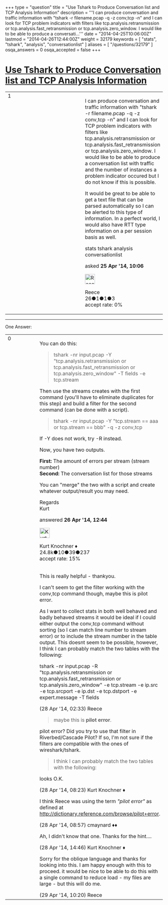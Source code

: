 +++
type = "question"
title = "Use Tshark to Produce Conversation list and TCP Analysis Information"
description = '''I can produce conversation and traffic information with &quot;tshark -r filename.pcap -q -z conv,tcp -n&quot; and I can look for TCP problem indicators with filters like tcp.analysis.retransmission or tcp.analysis.fast_retransmission or tcp.analysis.zero_window. I would like to be able to produce a conversati...'''
date = "2014-04-25T10:06:00Z"
lastmod = "2014-04-26T12:44:00Z"
weight = 32179
keywords = [ "stats", "tshark", "analysis", "conversationlist" ]
aliases = [ "/questions/32179" ]
osqa_answers = 0
osqa_accepted = false
+++

<div class="headNormal">

# [Use Tshark to Produce Conversation list and TCP Analysis Information](/questions/32179/use-tshark-to-produce-conversation-list-and-tcp-analysis-information)

</div>

<div id="main-body">

<div id="askform">

<table id="question-table" style="width:100%;"><colgroup><col style="width: 50%" /><col style="width: 50%" /></colgroup><tbody><tr class="odd"><td style="width: 30px; vertical-align: top"><div class="vote-buttons"><div id="post-32179-score" class="post-score" title="current number of votes">1</div><div id="favorite-count" class="favorite-count"></div></div></td><td><div id="item-right"><div class="question-body"><p>I can produce conversation and traffic information with "tshark -r filename.pcap -q -z conv,tcp -n" and I can look for TCP problem indicators with filters like tcp.analysis.retransmission or tcp.analysis.fast_retransmission or tcp.analysis.zero_window. I would like to be able to produce a conversation list with traffic and the number of instances a problem indicator occured but I do not know if this is possible.<br />
</p><p>It would be great to be able to get a text file that can be parsed automatically so I can be alerted to this type of information. In a perfect world, I would also have RTT type information on a per session basis as well.</p></div><div id="question-tags" class="tags-container tags">stats tshark analysis conversationlist</div><div id="question-controls" class="post-controls"></div><div class="post-update-info-container"><div class="post-update-info post-update-info-user"><p>asked <strong>25 Apr '14, 10:06</strong></p><img src="https://secure.gravatar.com/avatar/95124144fcecaae3a7771935ce5a4e1b?s=32&amp;d=identicon&amp;r=g" class="gravatar" width="32" height="32" alt="Reece&#39;s gravatar image" /><p>Reece<br />
<span class="score" title="26 reputation points">26</span><span title="1 badges"><span class="badge1">●</span><span class="badgecount">1</span></span><span title="1 badges"><span class="silver">●</span><span class="badgecount">1</span></span><span title="3 badges"><span class="bronze">●</span><span class="badgecount">3</span></span><br />
<span class="accept_rate" title="Rate of the user&#39;s accepted answers">accept rate:</span> <span title="Reece has no accepted answers">0%</span> </br></p></div></div><div id="comments-container-32179" class="comments-container"></div><div id="comment-tools-32179" class="comment-tools"></div><div class="clear"></div><div id="comment-32179-form-container" class="comment-form-container"></div><div class="clear"></div></div></td></tr></tbody></table>

------------------------------------------------------------------------

<div class="tabBar">

<span id="sort-top"></span>

<div class="headQuestions">

One Answer:

</div>

</div>

<span id="32201"></span>

<div id="answer-container-32201" class="answer">

<table style="width:100%;"><colgroup><col style="width: 50%" /><col style="width: 50%" /></colgroup><tbody><tr class="odd"><td style="width: 30px; vertical-align: top"><div class="vote-buttons"><div id="post-32201-score" class="post-score" title="current number of votes">0</div></div></td><td><div class="item-right"><div class="answer-body"><p>You can do this:</p><blockquote><p>tshark -nr input.pcap -Y "tcp.analysis.retransmission or tcp.analysis.fast_retransmission or tcp.analysis.zero_window" -T fields -e tcp.stream</p></blockquote><p>Then use the streams creates with the first command (you'll have to eliminate duplicates for this step) and build a filter for the second command (can be done with a script).</p><blockquote><p>tshark -nr input.pcap -Y "tcp.stream == aaa or tcp.stream == bbb" -q -z conv,tcp</p></blockquote><p>If -Y does not work, try -R instead.</p><p>Now, you have two outputs.</p><p><strong>First:</strong> The amount of errors per stream (stream number)<br />
<strong>Second:</strong> The conversation list for those streams</p><p>You can "merge" the two with a script and create whatever output/result you may need.</p><p>Regards<br />
Kurt</p></div><div class="answer-controls post-controls"></div><div class="post-update-info-container"><div class="post-update-info post-update-info-user"><p>answered <strong>26 Apr '14, 12:44</strong></p><img src="https://secure.gravatar.com/avatar/23b7bf5b13bc2c98b2e8aa9869ca5d75?s=32&amp;d=identicon&amp;r=g" class="gravatar" width="32" height="32" alt="Kurt%20Knochner&#39;s gravatar image" /><p>Kurt Knochner ♦<br />
<span class="score" title="24767 reputation points"><span>24.8k</span></span><span title="10 badges"><span class="badge1">●</span><span class="badgecount">10</span></span><span title="39 badges"><span class="silver">●</span><span class="badgecount">39</span></span><span title="237 badges"><span class="bronze">●</span><span class="badgecount">237</span></span><br />
<span class="accept_rate" title="Rate of the user&#39;s accepted answers">accept rate:</span> <span title="Kurt Knochner has 344 accepted answers">15%</span> </br></br></p></div></div><div id="comments-container-32201" class="comments-container"><span id="32236"></span><div id="comment-32236" class="comment"><div id="post-32236-score" class="comment-score"></div><div class="comment-text"><p>This is really helpful - thankyou.</p><p>I can't seem to get the filter working with the conv,tcp command though, maybe this is pilot error.</p><p>As I want to collect stats in both well behaved and badly behaved streams it would be ideal if I could either output the conv,tcp command without sorting (so I can match line number to stream error) or to include the stream number in the table output. This doesnt seem to be possible, however, I think I can probably match the two tables with the following:</p><p>tshark -nr input.pcap -R "tcp.analysis.retransmission or tcp.analysis.fast_retransmission or tcp.analysis.zero_window" -e tcp.stream -e ip.src -e tcp.srcport -e ip.dst -e tcp.dstport -e expert.message -T fields</p></div><div id="comment-32236-info" class="comment-info"><span class="comment-age">(28 Apr '14, 02:33)</span> Reece</div></div><span id="32260"></span><div id="comment-32260" class="comment"><div id="post-32260-score" class="comment-score"></div><div class="comment-text"><blockquote><p>maybe this is <strong>pilot error</strong>.</p></blockquote><p>pilot error? Did you try to use that filter in Riverbed/Cascade Pilot? If so, I'm not sure if the filters are compatible with the ones of wireshark/tshark.</p><blockquote><p>I think I can probably match the two tables with the following:</p></blockquote><p>looks O.K.</p></div><div id="comment-32260-info" class="comment-info"><span class="comment-age">(28 Apr '14, 08:23)</span> Kurt Knochner ♦</div></div><span id="32264"></span><div id="comment-32264" class="comment"><div id="post-32264-score" class="comment-score"></div><div class="comment-text"><p>I think Reece was using the term <em>"pilot error"</em> as defined at <a href="http://dictionary.reference.com/browse/pilot+error">http://dictionary.reference.com/browse/pilot+error</a>.</p></div><div id="comment-32264-info" class="comment-info"><span class="comment-age">(28 Apr '14, 08:57)</span> cmaynard ♦♦</div></div><span id="32270"></span><div id="comment-32270" class="comment"><div id="post-32270-score" class="comment-score"></div><div class="comment-text"><p>Ah, I didn't know that one. Thanks for the hint....</p></div><div id="comment-32270-info" class="comment-info"><span class="comment-age">(28 Apr '14, 14:46)</span> Kurt Knochner ♦</div></div><span id="32293"></span><div id="comment-32293" class="comment"><div id="post-32293-score" class="comment-score"></div><div class="comment-text"><p>Sorry for the oblique language and thanks for looking into this. I am happy enough with this to proceed. it would be nice to be able to do this with a single command to reduce load - my files are large - but this will do me.</p></div><div id="comment-32293-info" class="comment-info"><span class="comment-age">(29 Apr '14, 10:20)</span> Reece</div></div></div><div id="comment-tools-32201" class="comment-tools"></div><div class="clear"></div><div id="comment-32201-form-container" class="comment-form-container"></div><div class="clear"></div></div></td></tr></tbody></table>

</div>

<div class="paginator-container-left">

</div>

</div>

</div>


